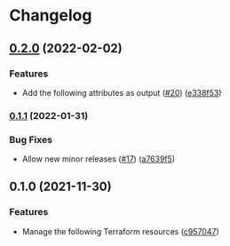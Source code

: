 # Changelog

## [0.2.0](https://github.com/dhoppeIT/terraform-tfe-registry/compare/v0.1.1...v0.2.0) (2022-02-02)


### Features

* Add the following attributes as output ([#20](https://github.com/dhoppeIT/terraform-tfe-registry/issues/20)) ([e338f53](https://github.com/dhoppeIT/terraform-tfe-registry/commit/e338f53db199ae500a1972d89e9a490a97183722))

### [0.1.1](https://github.com/dhoppeIT/terraform-tfe-registry/compare/v0.1.0...v0.1.1) (2022-01-31)


### Bug Fixes

* Allow new minor releases ([#17](https://github.com/dhoppeIT/terraform-tfe-registry/issues/17)) ([a7639f5](https://github.com/dhoppeIT/terraform-tfe-registry/commit/a7639f5fee78f8d0e3afdfe746c4859012a23d48))

## 0.1.0 (2021-11-30)


### Features

* Manage the following Terraform resources ([c957047](https://www.github.com/dhoppeIT/terraform-tfe-registry/commit/c957047ae6c9fb520fd28cdcbee93cb83e69d196))
